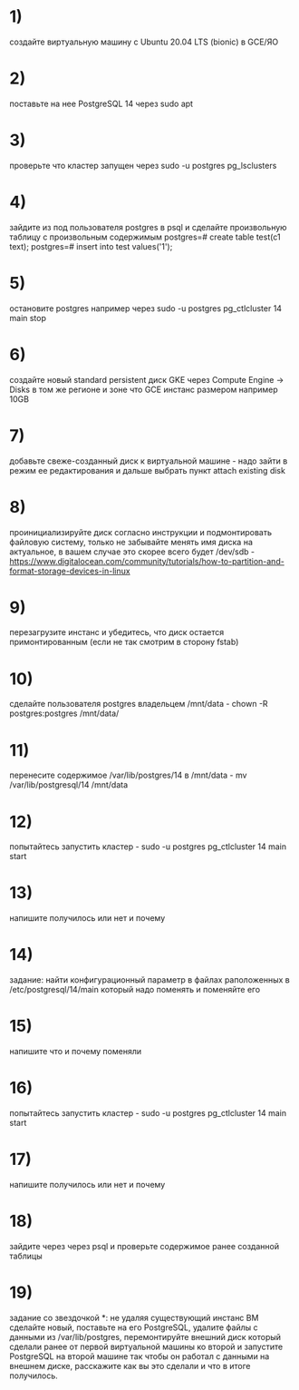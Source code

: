 
# 1)
создайте виртуальную машину c Ubuntu 20.04 LTS (bionic) в GCE/ЯО

# 2)
поставьте на нее PostgreSQL 14 через sudo apt

# 3)
проверьте что кластер запущен через sudo -u postgres pg_lsclusters

# 4)
зайдите из под пользователя postgres в psql и сделайте произвольную таблицу с произвольным содержимым
postgres=# create table test(c1 text);
postgres=# insert into test values('1');

# 5)
остановите postgres например через sudo -u postgres pg_ctlcluster 14 main stop

# 6)
создайте новый standard persistent диск GKE через Compute Engine -> Disks в том же регионе и зоне что GCE инстанс размером например 10GB

# 7)
добавьте свеже-созданный диск к виртуальной машине - надо зайти в режим ее редактирования и дальше выбрать пункт attach existing disk

# 8)
проинициализируйте диск согласно инструкции и подмонтировать файловую систему, только не забывайте менять имя диска на актуальное, 
в вашем случае это скорее всего будет /dev/sdb - https://www.digitalocean.com/community/tutorials/how-to-partition-and-format-storage-devices-in-linux

# 9)
перезагрузите инстанс и убедитесь, что диск остается примонтированным (если не так смотрим в сторону fstab)

# 10)
сделайте пользователя postgres владельцем /mnt/data - chown -R postgres:postgres /mnt/data/

# 11)
перенесите содержимое /var/lib/postgres/14 в /mnt/data - mv /var/lib/postgresql/14 /mnt/data

# 12)
попытайтесь запустить кластер - sudo -u postgres pg_ctlcluster 14 main start

# 13)
напишите получилось или нет и почему

# 14)
задание: найти конфигурационный параметр в файлах раположенных в /etc/postgresql/14/main который надо поменять и поменяйте его

# 15)
напишите что и почему поменяли

# 16)
попытайтесь запустить кластер - sudo -u postgres pg_ctlcluster 14 main start

# 17)
напишите получилось или нет и почему

# 18)
зайдите через через psql и проверьте содержимое ранее созданной таблицы

# 19)
задание со звездочкой *: не удаляя существующий инстанс ВМ сделайте новый, поставьте на его PostgreSQL, 
удалите файлы с данными из /var/lib/postgres, перемонтируйте внешний диск который сделали ранее от первой 
виртуальной машины ко второй и запустите PostgreSQL на второй машине так чтобы он работал с данными на внешнем диске, 
расскажите как вы это сделали и что в итоге получилось.